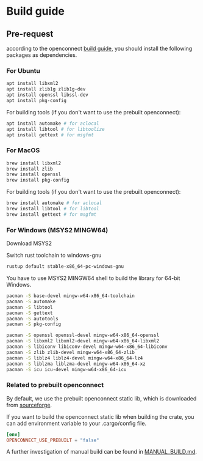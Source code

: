 # Build guide

## Pre-request

according to the openconnect [build guide](https://www.infradead.org/openconnect/building.html), you should install the following packages as dependencies.

### For Ubuntu

```bash
apt install libxml2
apt install zlib1g zlib1g-dev
apt install openssl libssl-dev
apt install pkg-config
```

For building tools (if you don't want to use the prebuilt openconnect):

```bash
apt install automake # for aclocal
apt install libtool # for libtoolize
apt install gettext # for msgfmt
```

### For MacOS

```bash
brew install libxml2
brew install zlib
brew install openssl
brew install pkg-config
```

For building tools (if you don't want to use the prebuilt openconnect):

```bash
brew install automake # for aclocal
brew install libtool # for libtool
brew install gettext # for msgfmt
```

### For Windows (MSYS2 MINGW64)

Download MSYS2

Switch rust toolchain to windows-gnu

```bash
rustup default stable-x86_64-pc-windows-gnu
```

You have to use MSYS2 MINGW64 shell to build the library for 64-bit Windows.

```bash
pacman -S base-devel mingw-w64-x86_64-toolchain
pacman -S automake
pacman -S libtool
pacman -S gettext
pacman -S autotools
pacman -S pkg-config

pacman -S openssl openssl-devel mingw-w64-x86_64-openssl
pacman -S libxml2 libxml2-devel mingw-w64-x86_64-libxml2
pacman -S libiconv libiconv-devel mingw-w64-x86_64-libiconv
pacman -S zlib zlib-devel mingw-w64-x86_64-zlib
pacman -S liblz4 liblz4-devel mingw-w64-x86_64-lz4
pacman -S liblzma liblzma-devel mingw-w64-x86_64-xz
pacman -S icu icu-devel mingw-w64-x86_64-icu
```

### Related to prebuilt openconnect

By default, we use the prebuilt openconnect static lib, which is downloaded from [sourceforge](https://sourceforge.net/projects/openconnect-prebuilt/files/).

If you want to build the openconnect static lib when building the crate, you can add environment variable to your .cargo/config file.

```toml
[env]
OPENCONNECT_USE_PREBUILT = "false"
```

A further investigation of manual build can be found in [MANUAL_BUILD.md](MANUAL_BUILD.md).